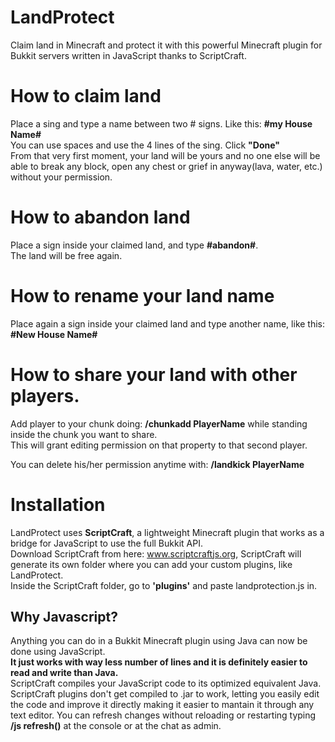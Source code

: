 # LandProtect
Claim land in Minecraft and protect it with this powerful Minecraft plugin for Bukkit servers written in JavaScript thanks to ScriptCraft.

# How to claim land
Place a sing and type a name between two # signs. Like this: **#my House Name#**  
You can use spaces and use the 4 lines of the sing. Click **"Done"**  
From that very first moment, your land will be yours and no one else will be able to break any block, open any chest or grief in anyway(lava, water, etc.) without your permission.

# How to abandon land
Place a sign inside your claimed land, and type **#abandon#**.  
The land will be free again.

# How to rename your land name
Place again a sign inside your claimed land and type another name, like this: **#New House Name#**

# How to share your land with other players.
Add player to your chunk doing: **/chunkadd PlayerName** while standing inside the chunk you want to share.  
This will grant editing permission on that property to that second player.  

You can delete his/her permission anytime with: **/landkick PlayerName**

# Installation
LandProtect uses **ScriptCraft**, a lightweight Minecraft plugin that works as a bridge for JavaScript to use the full Bukkit API.  
Download ScriptCraft from here: www.scriptcraftjs.org, ScriptCraft will generate its own folder where you can add your custom plugins, like LandProtect.  
Inside the ScriptCraft folder, go to **'plugins'** and paste landprotection.js in.

## Why Javascript?

Anything you can do in a Bukkit Minecraft plugin using Java can now be done using JavaScript.  
**It just works with way less number of lines and it is definitely easier to read and write than Java.**  
ScriptCraft compiles your JavaScript code to its optimized equivalent Java.
ScriptCraft plugins don't get compiled to .jar to work, letting you easily edit the code and improve it directly making it easier to mantain it through any text editor. You can refresh changes without reloading or restarting typing **/js refresh()** at the console or at the chat as admin.  
